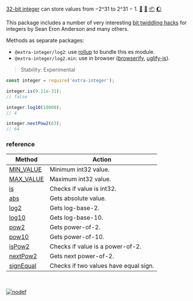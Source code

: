 [32-bit integer] can store values from −2^31 to 2^31 − 1. [:running:] [:vhs:] [:package:] [:moon:]

This package includes a number of very interesting [bit twiddling hacks] for
integers by Sean Eron Anderson and many others.

Methods as separate packages:
- `@extra-integer/log2`: use [rollup] to bundle this es module.
- `@extra-integer/log2.min`: use in browser ([browserify], [uglify-js]).

> Stability: Experimental

```javascript
const integer = require('extra-integer');

integer.is(9.11e-31);
// false

integer.log10(10000);
// 4

integer.nextPow2(63);
// 64
```

### reference

| Method              | Action
|---------------------|-------
| [MIN_VALUE]         | Minimum int32 value.
| [MAX_VALUE]         | Maximum int32 value.
| [is]                | Checks if value is int32.
| [abs]               | Gets absolute value.
| [log2]              | Gets log-base-2.
| [log10]             | Gets log-base-10.
| [pow2]              | Gets power-of-2.
| [pow10]             | Gets power-of-10.
| [isPow2]            | Checks if value is a power-of-2.
| [nextPow2]          | Gets next power-of-2.
| [signEqual]         | Checks if two values have equal sign.

<br>

[![nodef](https://merferry.glitch.me/card/extra-integer.svg)](https://nodef.github.io)

[32-bit integer]: https://developer.mozilla.org/en-US/docs/Web/JavaScript/Reference/Operators/Bitwise_Operators
[bit twiddling hacks]: https://graphics.stanford.edu/~seander/bithacks.html
[browserify]: https://www.npmjs.com/package/browserify
[rollup]: https://www.npmjs.com/package/rollup
[uglify-js]: https://www.npmjs.com/package/uglify-js
[MIN_VALUE]: https://github.com/nodef/extra-integer/wiki/MIN_VALUE
[MAX_VALUE]: https://github.com/nodef/extra-integer/wiki/MAX_VALUE
[is]: https://github.com/nodef/extra-integer/wiki/is
[abs]: https://github.com/nodef/extra-integer/wiki/abs
[log2]: https://github.com/nodef/extra-integer/wiki/log2
[log10]: https://github.com/nodef/extra-integer/wiki/log10
[pow2]: https://github.com/nodef/extra-integer/wiki/pow2
[pow10]: https://github.com/nodef/extra-integer/wiki/pow10
[isPow2]: https://github.com/nodef/extra-integer/wiki/isPow2
[nextPow2]: https://github.com/nodef/extra-integer/wiki/nextPow2
[signEqual]: https://github.com/nodef/extra-integer/wiki/signEqual
[:running:]: https://npm.runkit.com/extra-integer
[:package:]: https://www.npmjs.com/package/extra-integer
[:moon:]: https://www.npmjs.com/package/extra-integer.min
[:vhs:]: https://asciinema.org/a/319556
